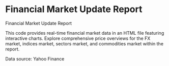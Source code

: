# Financial Market Update Report
Financial Market Update Report

This code provides real-time financial market data in an HTML file featuring interactive charts. Explore comprehensive price overviews for the FX market, indices market, sectors market, and commodities market within the report.

Data source: Yahoo Finance
